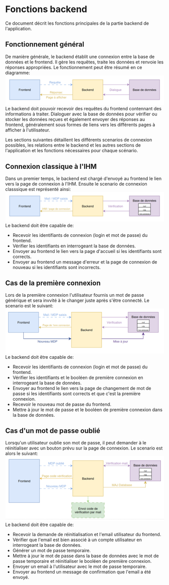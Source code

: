# Fonctions backend
Ce document décrit les fonctions principales de la partie backend de l'application.

## Fonctionnement général
De manière générale, le backend établit une connexion entre la base de données et le frontend. Il gère les requêtes, traite les données et renvoie les réponses appropriées. Le fonctionnement peut être résumé en ce diagramme:  
![](./media/fctn_general.png)
Le backend doit pouvoir recevoir des requêtes du frontend contennant des informations à traiter. Dialoguer avec la base de données pour vérifier ou stocker les données reçues et également envoyer des réponses au frontend, généralement sous formes de liens vers les différents pages à afficher à l'utilisateur.  

Les sections suivantes détaillent les différents scenarios de connexion possibles, les relations entre le backend et les autres sections de l'application et les fonctions nécessaires pour chaque scénario.

## Connexion classique à l'IHM
Dans un premier temps, le backend est chargé d'envoyé au frontend le lien vers la page de connexion à l'IHM. Ensuite le scenario de connexion classsique est représenté ainsi:  
![](./media/connexion_std.png)
Le backend doit être capable de:
- Recevoir les identifiants de connexion (login et mot de passe) du frontend.
- Vérifier les identifiants en interrogeant la base de données.
- Envoyer au frontend le lien vers la page d'accueil si les identifiants sont corrects.
- Envoyer au frontend un message d'erreur et la page de connexion de nouveau si les identifiants sont incorrects.

## Cas de la première connexion
Lors de la première connexion l'utilisateur fournis un mot de passe générique et sera invvité à le changer juste après s'être connecté. Le scenario est le suivant:  
![](./media/1ere_connexion.png)
Le backend doit être capable de:
- Recevoir les identifiants de connexion (login et mot de passe) du frontend.
- Vérifier les identifiants et le booléen de première connexion en interrogeant la base de données.
- Envoyer au frontend le lien vers la page de changement de mot de passe si les identifiants sont corrects et que c'est la première connexion.
- Recevoir le nouveau mot de passe du frontend.
- Mettre à jour le mot de passe et le booléen de première connexion dans la base de données.

## Cas d'un mot de passe oublié
Lorsqu'un utilisateur oublie son mot de passe, il peut demander à le réinitialiser avec un bouton prévu sur la page de connexion. Le scenario est alors le suivant:
![](./media/mdp_oublie.png)
Le backend doit être capable de:
- Recevoir la demande de réinitialisation et l'email utilisateur du frontend.
- Vérifier que l'email est bien associé à un compte utilisateur en interrogeant la base de données.
- Générer un mot de passe temporaire.
- Mettre à jour le mot de passe dans la base de données avec le mot de passe temporaire et réinitialiser le booléen de première connexion.
- Envoyer un email à l'utilisateur avec le mot de passe temporaire.
- Envoyer au frontend un message de confirmation que l'email a été envoyé.

